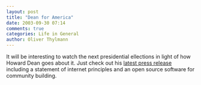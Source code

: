 ```yaml
---
layout: post
title: "Dean for America"
date: 2003-09-30 07:14
comments: true
categories: Life in General
author: Oliver Thylmann
---
```



It will be interesting to watch the next presidential ellections in light of how Howard Dean goes about it. Just check out his [latest press release](http://www.deanforamerica.com/site/News2?page=NewsArticle&amp;id=9432&amp;news_iv_ctrl=1301) including a statement of internet principles and an open source software for community building.


